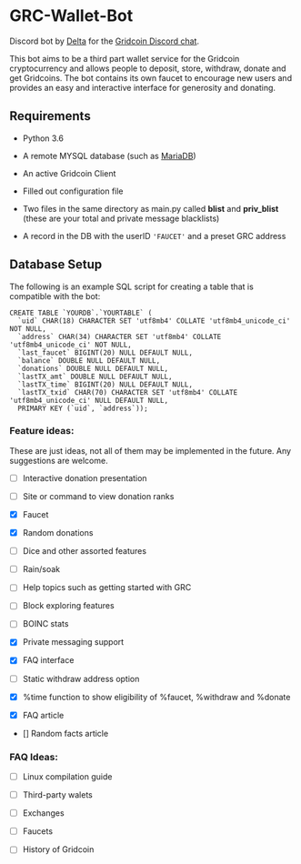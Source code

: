 # GRC-Wallet-Bot

Discord bot by [Delta](https://github.com/delta1512) for the [Gridcoin Discord chat](https://discord.me/page/gridcoin).

This bot aims to be a third part wallet service for the Gridcoin cryptocurrency and allows people to deposit, store, withdraw, donate and get Gridcoins. The bot contains its own faucet to encourage new users and provides an easy and interactive interface for generosity and donating.

## Requirements

* Python 3.6

* A remote MYSQL database (such as [MariaDB](https://mariadb.com/))

* An active Gridcoin Client

* Filled out configuration file

* Two files in the same directory as main.py called **blist** and **priv_blist** (these are your total and private message blacklists)

* A record in the DB with the userID `'FAUCET'` and a preset GRC address

## Database Setup

The following is an example SQL script for creating a table that is compatible with the bot:
```
CREATE TABLE `YOURDB`.`YOURTABLE` (
  `uid` CHAR(18) CHARACTER SET 'utf8mb4' COLLATE 'utf8mb4_unicode_ci' NOT NULL,
  `address` CHAR(34) CHARACTER SET 'utf8mb4' COLLATE 'utf8mb4_unicode_ci' NOT NULL,
  `last_faucet` BIGINT(20) NULL DEFAULT NULL,
  `balance` DOUBLE NULL DEFAULT NULL,
  `donations` DOUBLE NULL DEFAULT NULL,
  `lastTX_amt` DOUBLE NULL DEFAULT NULL,
  `lastTX_time` BIGINT(20) NULL DEFAULT NULL,
  `lastTX_txid` CHAR(70) CHARACTER SET 'utf8mb4' COLLATE 'utf8mb4_unicode_ci' NULL DEFAULT NULL,
  PRIMARY KEY (`uid`, `address`));
```

### Feature ideas:

These are just ideas, not all of them may be implemented in the future. Any suggestions are welcome.

- [ ] Interactive donation presentation

- [ ] Site or command to view donation ranks

- [x] Faucet

- [x] Random donations

- [ ] Dice and other assorted features

- [ ] Rain/soak

- [ ] Help topics such as getting started with GRC

- [ ] Block exploring features

- [ ] BOINC stats

- [X] Private messaging support

- [X] FAQ interface

- [ ] Static withdraw address option

- [X] %time function to show eligibility of %faucet, %withdraw and %donate

- [X] FAQ article

- [] Random facts article

### FAQ Ideas:

- [ ] Linux compilation guide

- [ ] Third-party walets

- [ ] Exchanges

- [ ] Faucets

- [ ] History of Gridcoin
